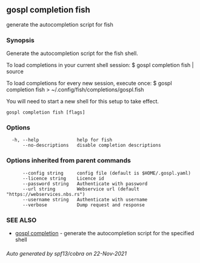 ## gospl completion fish

generate the autocompletion script for fish

### Synopsis


Generate the autocompletion script for the fish shell.

To load completions in your current shell session:
$ gospl completion fish | source

To load completions for every new session, execute once:
$ gospl completion fish > ~/.config/fish/completions/gospl.fish

You will need to start a new shell for this setup to take effect.


```
gospl completion fish [flags]
```

### Options

```
  -h, --help              help for fish
      --no-descriptions   disable completion descriptions
```

### Options inherited from parent commands

```
      --config string     config file (default is $HOME/.gospl.yaml)
      --licence string    Licence id
      --password string   Authenticate with password
      --url string        Webservice url (default "https://webservices.nbs.rs")
      --username string   Authenticate with username
      --verbose           Dump request and response
```

### SEE ALSO

* [gospl completion](gospl_completion.md)	 - generate the autocompletion script for the specified shell

###### Auto generated by spf13/cobra on 22-Nov-2021
